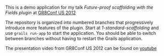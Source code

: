 This is a demo application for my talk _Future-proof scaffolding with the Fields plugin_ at [GR8Conf US 2012](http://gr8conf.us/)

The repository is organized into numbered branches that progressively introduce more features of the plugin. Start at _1-standard-scaffolding_ and use `grails run-app` to start the application. You should be able to switch between branches without having to restart the Grails application.

The presentation video from GR8Conf US 2012 can be found on [youtube](https://www.youtube.com/watch?v=1MFAs4rFSPM&channel=GR8ConfUS)
